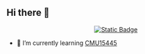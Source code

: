 ## Hi there 👋

<div id="title" align=center>

[![Static Badge](https://img.shields.io/badge/Made%20By%20CYB-x?style=flat&label=Blog)](https://2418071565.github.io/)

</div>

- 🌱 I’m currently learning [CMU15445]()


<!--
**2418071565/2418071565** is a ✨ _special_ ✨ repository because its `README.md` (this file) appears on your GitHub profile.

Here are some ideas to get you started:

- 🔭 I’m currently working on ...
- 👯 I’m looking to collaborate on ...
- 🤔 I’m looking for help with ...
- 💬 Ask me about ...
- 📫 How to reach me: ...
- 😄 Pronouns: ...
- ⚡ Fun fact: ...
-->
